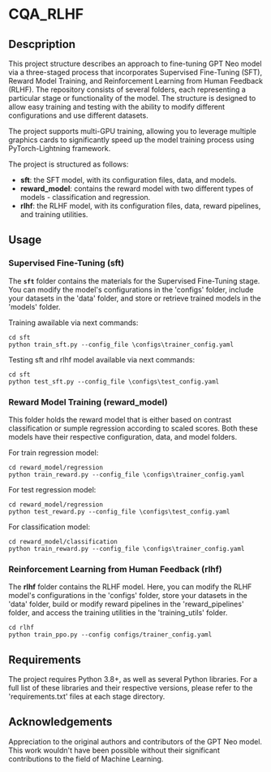 # CQA_RLHF

## Descpription

This project structure describes an approach to fine-tuning GPT Neo model via a three-staged process that incorporates Supervised Fine-Tuning (SFT), Reward Model Training, and Reinforcement Learning from Human Feedback (RLHF). The repository consists of several folders, each representing a particular stage or functionality of the model. The structure is designed to allow easy training and testing with the ability to modify different configurations and use different datasets.

The project supports multi-GPU training, allowing you to leverage multiple graphics cards to significantly speed up the model training process using PyTorch-Lightning framework.

The project is structured as follows:
- **sft**: the SFT model, with its configuration files, data, and models.
- **reward_model**: contains the reward model with two different types of models - classification and regression.
- **rlhf**: the RLHF model, with its configuration files, data, reward pipelines, and training utilities.

## Usage
### Supervised Fine-Tuning (sft)

The **`sft`** folder contains the materials for the Supervised Fine-Tuning stage. You can modify the model's configurations in the 'configs' folder, include your datasets in the 'data' folder, and store or retrieve trained models in the 'models' folder.

Training awailable via next commands:
```
cd sft
python train_sft.py --config_file \configs\trainer_config.yaml
```

Testing sft and rlhf model available via next commands:
```
cd sft
python test_sft.py --config_file \configs\test_config.yaml
```

### Reward Model Training (reward_model)

This folder holds the reward model that is either based on contrast classification or sumple regression according to scaled scores. Both these models have their respective configuration, data, and model folders.

For train regression model:
```
cd reward_model/regression
python train_reward.py --config_file \configs\trainer_config.yaml
```
For test regression model:
```
cd reward_model/regression
python test_reward.py --config_file \configs\test_config.yaml
```
For classification model:
```
cd reward_model/classification
python train_reward.py --config_file \configs\trainer_config.yaml
```

### Reinforcement Learning from Human Feedback (rlhf)

The **rlhf** folder contains the RLHF model. Here, you can modify the RLHF model's configurations in the 'configs' folder, store your datasets in the 'data' folder, build or modify reward pipelines in the 'reward_pipelines' folder, and access the training utilities in the 'training_utils' folder.

```
cd rlhf
python train_ppo.py --config configs/trainer_config.yaml
```

## Requirements
The project requires Python 3.8+, as well as several Python libraries. For a full list of these libraries and their respective versions, please refer to the 'requirements.txt' files at each stage directory.

## Acknowledgements
Appreciation to the original authors and contributors of the GPT Neo model. This work wouldn't have been possible without their significant contributions to the field of Machine Learning.